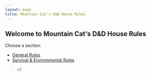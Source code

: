 ```yaml
---
layout: page
title: Mountain Cat's D&D House Rules
---
```


## Welcome to Mountain Cat's D&D House Rules

Choose a section:
- [General Rules](/general/)
- [Survival & Environmental Rules](/survival/)



> v1
